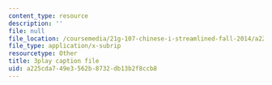 ```yaml
---
content_type: resource
description: ''
file: null
file_location: /coursemedia/21g-107-chinese-i-streamlined-fall-2014/a225cda749e3562b8732db13b2f8ccb8_-56G36H8BvY.vtt
file_type: application/x-subrip
resourcetype: Other
title: 3play caption file
uid: a225cda7-49e3-562b-8732-db13b2f8ccb8
---
```

